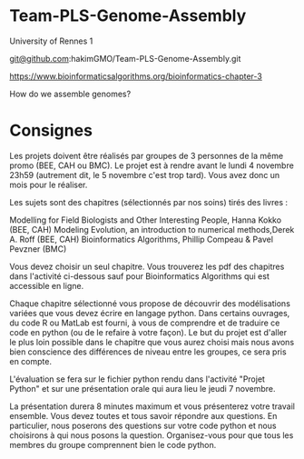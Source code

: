 # Team-PLS-Genome-Assembly

University of Rennes 1

git@github.com:hakimGMO/Team-PLS-Genome-Assembly.git

https://www.bioinformaticsalgorithms.org/bioinformatics-chapter-3

How do we assemble genomes?


# Consignes

Les projets doivent être réalisés par groupes de 3 personnes de la même promo (BEE, CAH ou BMC). Le projet est à rendre avant le lundi 4 novembre 23h59 (autrement dit, le 5 novembre c'est trop tard). Vous avez donc un mois pour le réaliser.

Les sujets sont des chapitres (sélectionnés par nos soins) tirés des livres :

Modelling for Field Biologists and Other Interesting People, Hanna Kokko (BEE, CAH)
Modeling Evolution, an introduction to numerical methods,Derek A. Roff (BEE, CAH)
Bioinformatics Algorithms, Phillip Compeau & Pavel Pevzner (BMC)


Vous devez choisir un seul chapitre. Vous trouverez les pdf des chapitres dans l'activité ci-dessous sauf pour Bioinformatics Algorithms qui est accessible en ligne.

Chaque chapitre sélectionné vous propose de découvrir des modélisations variées que vous devez écrire en langage python. Dans certains ouvrages, du code R ou MatLab est fourni, à vous de comprendre et de traduire ce code en python (ou de le refaire à votre façon). Le but du projet est d'aller le plus loin possible dans le chapitre que vous aurez choisi mais nous avons bien conscience des différences de niveau entre les groupes, ce sera pris en compte.

L'évaluation se fera sur le fichier python rendu dans l'activité "Projet Python" et sur une présentation orale qui aura lieu le jeudi 7 novembre. 

La présentation durera 8 minutes maximum et vous présenterez votre travail ensemble. Vous devez toutes et tous savoir répondre aux questions. En particulier, nous poserons des questions sur votre code python et nous choisirons à qui nous posons la question. Organisez-vous pour que tous les membres du groupe comprennent bien le code python.

